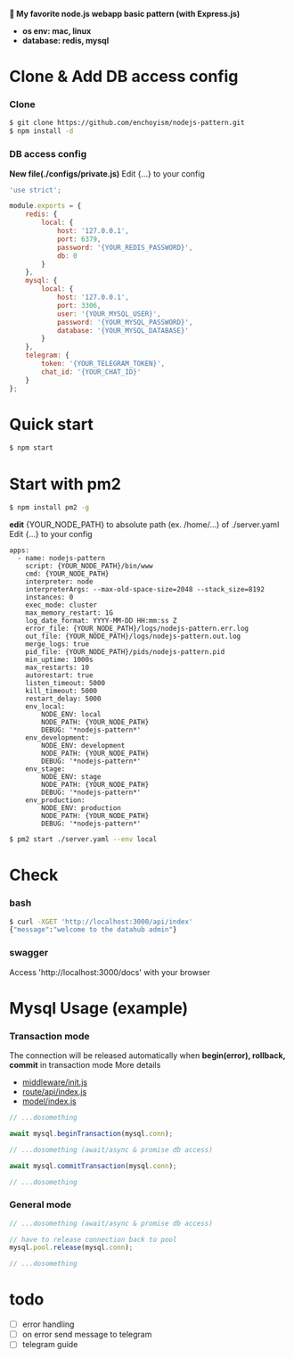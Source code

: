 **😬 My favorite node.js webapp basic pattern (with Express.js)**

- **os env: mac, linux**
- **database: redis, mysql**

# Clone & Add DB access config
### Clone
``` bash
$ git clone https://github.com/enchoyism/nodejs-pattern.git
$ npm install -d
```

### DB access config
**New file(./configs/private.js)**
Edit {...} to your config
``` javascript
'use strict';

module.exports = {
    redis: {
        local: {
            host: '127.0.0.1',
            port: 6379,
            password: '{YOUR_REDIS_PASSWORD}',
            db: 0
        }
    },
    mysql: {
        local: {
            host: '127.0.0.1',
            port: 3306,
            user: '{YOUR_MYSQL_USER}',
            password: '{YOUR_MYSQL_PASSWORD}',
            database: '{YOUR_MYSQL_DATABASE}'
        }
    },
    telegram: {
        token: '{YOUR_TELEGRAM_TOKEN}',
        chat_id: '{YOUR_CHAT_ID}'
    }
};
```

# Quick start
``` bash
$ npm start
```

# Start with pm2
``` bash
$ npm install pm2 -g
```

**edit** {YOUR_NODE_PATH} to absolute path (ex. /home/...) of ./server.yaml
Edit {...} to your config
``` YML
apps:
  - name: nodejs-pattern
    script: {YOUR_NODE_PATH}/bin/www
    cmd: {YOUR_NODE_PATH}
    interpreter: node
    interpreterArgs: --max-old-space-size=2048 --stack_size=8192
    instances: 0
    exec_mode: cluster
    max_memory_restart: 1G
    log_date_format: YYYY-MM-DD HH:mm:ss Z
    error_file: {YOUR_NODE_PATH}/logs/nodejs-pattern.err.log
    out_file: {YOUR_NODE_PATH}/logs/nodejs-pattern.out.log
    merge_logs: true
    pid_file: {YOUR_NODE_PATH}/pids/nodejs-pattern.pid
    min_uptime: 1000s
    max_restarts: 10
    autorestart: true
    listen_timeout: 5000
    kill_timeout: 5000
    restart_delay: 5000
    env_local:
        NODE_ENV: local
        NODE_PATH: {YOUR_NODE_PATH}
        DEBUG: '*nodejs-pattern*'
    env_development:
        NODE_ENV: development
        NODE_PATH: {YOUR_NODE_PATH}
        DEBUG: '*nodejs-pattern*'
    env_stage:
        NODE_ENV: stage
        NODE_PATH: {YOUR_NODE_PATH}
        DEBUG: '*nodejs-pattern*'
    env_production:
        NODE_ENV: production
        NODE_PATH: {YOUR_NODE_PATH}
        DEBUG: '*nodejs-pattern*'
```

``` bash
$ pm2 start ./server.yaml --env local
```

# Check
### bash
``` bash
$ curl -XGET 'http://localhost:3000/api/index'
{"message":"welcome to the datahub admin"}
```

### swagger
Access 'http://localhost:3000/docs' with your browser

# Mysql Usage (example)
### Transaction mode
The connection will be released automatically when **begin(error), rollback, commit** in transaction mode
More details
- [middleware/init.js](https://github.com/enchoyism/nodejs-pattern/blob/master/middleware/init.js)
- [route/api/index.js](https://github.com/enchoyism/nodejs-pattern/blob/master/route/api/index.js)
- [model/index.js](https://github.com/enchoyism/nodejs-pattern/blob/master/model/index.js)
``` javascript
// ...dosomething

await mysql.beginTransaction(mysql.conn);

// ...dosomething (await/async & promise db access)

await mysql.commitTransaction(mysql.conn);

// ...dosomething
```

### General mode
``` javascript
// ...dosomething (await/async & promise db access)

// have to release connection back to pool
mysql.pool.release(mysql.conn);

// ...dosomething
```

# todo
- [ ] error handling
- [ ] on error send message to telegram
- [ ] telegram guide
